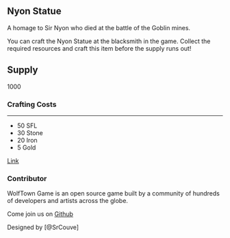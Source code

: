 ## Nyon Statue

A homage to Sir Nyon who died at the battle of the Goblin mines.

You can craft the Nyon Statue at the blacksmith in the game. Collect the required resources and craft this item before the supply runs out!

## Supply

1000

### Crafting Costs

---

- 50 SFL
- 30 Stone
- 20 Iron
- 5 Gold

[Link](https://docs.sunflower-land.com/crafting-guide)

### Contributor

WolfTown Game is an open source game built by a community of hundreds of developers and artists across the globe.

Come join us on [Github](https://github.com/sunflower-land/sunflower-land)

Designed by [@SrCouve]

